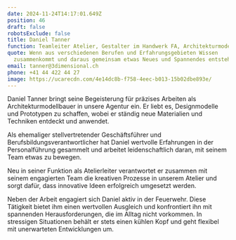 ```yaml
---
date: 2024-11-24T14:17:01.649Z
position: 46
draft: false
robotsExclude: false
title: Daniel Tanner
function: Teamleiter Atelier, Gestalter im Handwerk FA, Architekturmodellbauer (EFZ)
quote: Wenn aus verschiedenen Berufen und Erfahrungsgebieten Wissen
  zusammenkommt und daraus gemeinsam etwas Neues und Spannendes entsteht.
email: tanner@3dimensional.ch
phone: +41 44 422 44 27
image: https://ucarecdn.com/4e14dc8b-f758-4eec-b013-15b02dbe893e/
---
```

Daniel Tanner bringt seine Begeisterung für präzises Arbeiten als Architekturmodellbauer in unsere Agentur ein. Er liebt es, Designmodelle und Prototypen zu schaffen, wobei er ständig neue Materialien und Techniken entdeckt und anwendet.

Als ehemaliger stellvertretender Geschäftsführer und Berufsbildungsverantwortlicher hat Daniel wertvolle Erfahrungen in der Personalführung gesammelt und arbeitet leidenschaftlich daran, mit seinem Team etwas zu bewegen.

Neu in seiner Funktion als Atelierleiter verantwortet er zusammen mit seinem engagierten Team die kreativen Prozesse in unserem Atelier und sorgt dafür, dass innovative Ideen erfolgreich umgesetzt werden. 

Neben der Arbeit engagiert sich Daniel aktiv in der Feuerwehr. Diese Tätigkeit bietet ihm einen wertvollen Ausgleich und konfrontiert ihn mit spannenden Herausforderungen, die im Alltag nicht vorkommen. In stressigen Situationen behält er stets einen kühlen Kopf und geht flexibel mit unerwarteten Entwicklungen um.